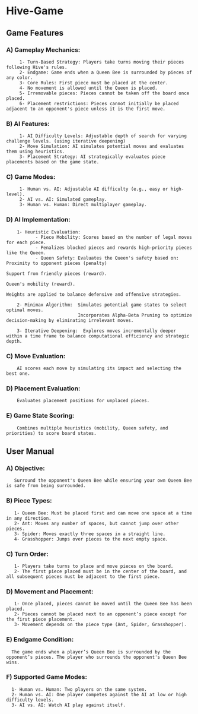 # Hive-Game
## Game Features 
### A) Gameplay Mechanics:

         1- Turn-Based Strategy: Players take turns moving their pieces following Hive's rules.
         2- Endgame: Game ends when a Queen Bee is surrounded by pieces of any color.
         3- Core Rules: First piece must be placed at the center.
         4- No movement is allowed until the Queen is placed.
         5- Irremovable pieces: Pieces cannot be taken off the board once placed.
         6- Placement restrictions: Pieces cannot initially be placed adjacent to an opponent's piece unless it is the first move.
         
### B) AI Features:

         1- AI Difficulty Levels: Adjustable depth of search for varying challenge levels. (using iterative deepening)
         2- Move Simulation: AI simulates potential moves and evaluates them using heuristics.
         3- Placement Strategy: AI strategically evaluates piece placements based on the game state.
         
### C) Game Modes:

         1- Human vs. AI: Adjustable AI difficulty (e.g., easy or high-level).
         2- AI vs. AI: Simulated gameplay.
         3- Human vs. Human: Direct multiplayer gameplay.
         

### D) AI Implementation:
  
        1- Heuristic Evaluation:
               - Piece Mobility: Scores based on the number of legal moves for each piece.
               - Penalizes blocked pieces and rewards high-priority pieces like the Queen.
               - Queen Safety: Evaluates the Queen's safety based on:  Proximity to opponent pieces (penalty)
                                                                       Support from friendly pieces (reward).
                                                                       Queen's mobility (reward).
                                                                       Weights are applied to balance defensive and offensive strategies.
                                                                       
        2- Minimax Algorithm:  Simulates potential game states to select optimal moves.
                               Incorporates Alpha-Beta Pruning to optimize decision-making by eliminating irrelevant moves.
                              
        3- Iterative Deepening:  Explores moves incrementally deeper within a time frame to balance computational efficiency and strategic depth.
      

### C) Move Evaluation:

        AI scores each move by simulating its impact and selecting the best one.
        
### D) Placement Evaluation: 

        Evaluates placement positions for unplaced pieces.
        
### E) Game State Scoring:

        Combines multiple heuristics (mobility, Queen safety, and priorities) to score board states.


## User Manual

### A) Objective:

       Surround the opponent's Queen Bee while ensuring your own Queen Bee is safe from being surrounded.
       
### B) Piece Types:

       1- Queen Bee: Must be placed first and can move one space at a time in any direction.
       2- Ant: Moves any number of spaces, but cannot jump over other pieces.
       3- Spider: Moves exactly three spaces in a straight line.
       4- Grasshopper: Jumps over pieces to the next empty space.
### C) Turn Order:

       1- Players take turns to place and move pieces on the board.
       2- The first piece placed must be in the center of the board, and all subsequent pieces must be adjacent to the first piece.
       
### D) Movement and Placement:

       1- Once placed, pieces cannot be moved until the Queen Bee has been placed.
       2- Pieces cannot be placed next to an opponent’s piece except for the first piece placement.
       3- Movement depends on the piece type (Ant, Spider, Grasshopper).

### E) Endgame Condition:

      The game ends when a player’s Queen Bee is surrounded by the opponent’s pieces. The player who surrounds the opponent's Queen Bee wins. 
      
### F) Supported Game Modes:

      1- Human vs. Human: Two players on the same system.
      2- Human vs. AI: One player competes against the AI at low or high difficulty levels.
      3- AI vs. AI: Watch AI play against itself.
